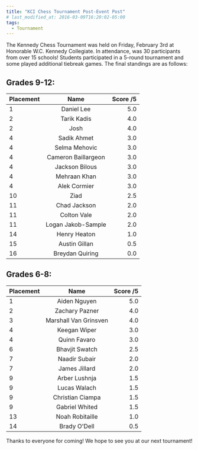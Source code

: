 ```yaml
---
title: "KCI Chess Tournament Post-Event Post"
# last_modified_at: 2016-03-09T16:20:02-05:00
tags:
  - Tournament
---
```


The Kennedy Chess Tournament was held on Friday, February 3rd at Honorable W.C. Kennedy Collegiate. In attendance, was 30 participants from over 15 schools! Students participated in a 5-round tournament and some played additional tiebreak games. The final standings are as follows:

## Grades 9-12:

| Placement      | Name | Score /5     |
| :---        |    :----:   |          ---: |
| 1 | Daniel Lee | 5.0 |
| 2 | Tarik Kadis |  4.0 |
| 2 | Josh |  4.0 |
| 4 | Sadik Ahmet |  3.0 |
| 4 | Selma Mehovic |  3.0 |
| 4 | Cameron Baillargeon |  3.0 |
| 4 | Jackson Bilous |  3.0 |
| 4 | Mehraan Khan |  3.0 |
| 4 | Alek Cormier |  3.0 |
| 10 | Ziad |  2.5 |
| 11 | Chad Jackson |  2.0 |
| 11 | Colton Vale |  2.0 |
| 11 | Logan Jakob-Sample |  2.0 |
| 14 | Henry Heaton |  1.0 |
| 15 | Austin Gillan |  0.5 |
| 16 | Breydan Quiring | 0.0 |

## Grades 6-8:

| Placement      | Name | Score /5     |
| :---        |    :----:   |          ---: |
| 1 | Aiden Nguyen | 5.0 |
| 2 | Zachary Pazner |  4.0 |
| 3 | Marshall Van Grinsven |  4.0 |
| 4 | Keegan Wiper |  3.0 |
| 4 | Quinn Favaro |  3.0 |
| 6 | Bhavjit Swatch |  2.5 |
| 7 | Naadir Subair |  2.0 |
| 7 | James Jillard |  2.0 |
| 9 | Arber Lushnja |  1.5 |
| 9 | Lucas Walach |  1.5 |
| 9 | Christian Ciampa |  1.5 |
| 9 | Gabriel Whited |  1.5 |
| 13 | Noah Robitaille |  1.0 |
| 14 | Brady O'Dell |  0.5 |

Thanks to everyone for coming! We hope to see you at our next tournament! 